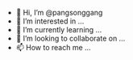 - 👋 Hi, I’m @pangsonggang
- 👀 I’m interested in ...
- 🌱 I’m currently learning ...
- 💞️ I’m looking to collaborate on ...
- 📫 How to reach me ...

<!---
pangsonggang/pangsonggang is a ✨ special ✨ repository because its `README.md` (this file) appears on your GitHub profile.
You can click the Preview link to take a look at your changes.
--->
